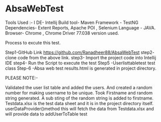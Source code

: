 # AbsaWebTest

Tools Used :-  I
DE- Intellij
Build tool- Maven
Framework - TestNG
Dependencies- Extent Reports, Apache POI , Selenium 
Language - JAVA.  
Browser- Chrome , Chrome Driver 77.038 version used.

Process to excute this test.

Step1-GitHub Link https://github.com/Ranadheer88/AbsaWebTest
step2- clone code from the above link.
step3- Import the project  code into Intellij IDE
step4- Run the Script to execute the test
Step5 -Userlisttabletest test class
Step-6 -Absa web test results.html is generated in project directory. 


PLEASE NOTE:-  

Validated the user list table and added the users. And created a random number for making username to be unique.
Took Firstname and random string generated. A sub sting of the random string is added to firstname.
Testdata.xlsx is the test data sheet and it is in the project directory itself.
userDataProvider()method this will fetch the data from Testdata.xlsx and will provide data to addUserToTable test
